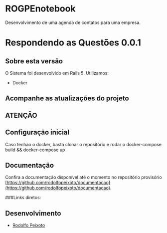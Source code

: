# ROGPEnotebook
Desenvolvimento de uma agenda de contatos para uma empresa.

Respondendo as Questões 0.0.1
================

Sobre esta versão
---------------------
O Sistema foi desenvolvido em Rails 5.
Utilizamos:
 - Docker

Acompanhe as atualizações do projeto
---------------------



ATENÇÃO
---------------------



Configuração inicial
---------------------

Caso tenhao o docker, basta clonar o repositório e rodar o docker-compose build && docker-compose up


Documentação
---------------------
Confira a documentação disponível até o momento no repositório provisório [https://github.com/rodolfopeixoto/documentacao](https://github.com/rodolfopeixoto/documentacao).

###Links diretos:


Desenvolvimento
---------------------
-   [Rodolfo Peixoto](http://www.rodolfopeixoto.com.br/)
